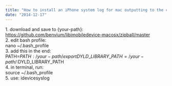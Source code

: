 ```yaml
---
title: "How to install an iPhone system log for mac outputting to the console"
date: "2014-12-17"
---
```


1\. download and save to {your-path}:  
https://github.com/benvium/libimobiledevice-macosx/zipball/master  
2\. edit bash profile:  
nano ~/.bash\_profile  
3\. add this in the end:  
PATH=${PATH}:/{your-path}/  
export DYLD\_LIBRARY\_PATH=/{your-path}/:$DYLD\_LIBRARY\_PATH  
4\. in terminal, run:  
source ~/.bash\_profile  
5\. use: idevicesyslog
